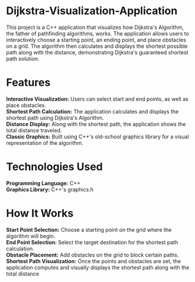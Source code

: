 # Dijkstra-Visualization-Application
This project is a C++ application that visualizes how Dijkstra's Algorithm, the father of pathfinding algorithms, works. The application allows users to interactively choose a starting point, an ending point, and place obstacles on a grid. The algorithm then calculates and displays the shortest possible path along with the distance, demonstrating Dijkstra's guaranteed shortest path solution.

# Features
**Interactive Visualization:** Users can select start and end points, as well as place obstacles.<br>
**Shortest Path Calculation:** The application calculates and displays the shortest path using Dijkstra's Algorithm.<br>
**Distance Display:** Along with the shortest path, the application shows the total distance traveled.<br>
**Classic Graphics:** Built using C++'s old-school graphics library for a visual representation of the algorithm.<br>
# Technologies Used
**Programming Language:** C++<br>
**Graphics Library:** C++'s graphics.h<br>
# How It Works
**Start Point Selection:** Choose a starting point on the grid where the algorithm will begin.<br>
**End Point Selection:** Select the target destination for the shortest path calculation.<br>
**Obstacle Placement:** Add obstacles on the grid to block certain paths.<br>
**Shortest Path Visualization:** Once the points and obstacles are set, the application computes and visually displays the shortest path along with the total distance

